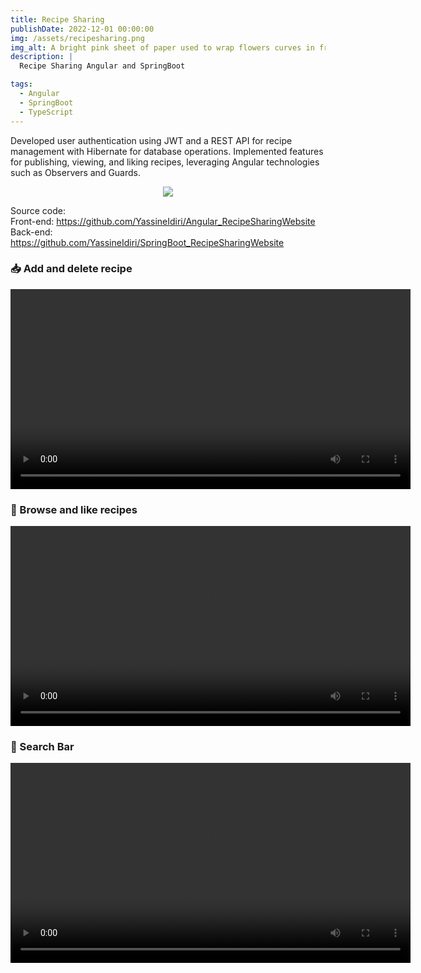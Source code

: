 ```yaml
---
title: Recipe Sharing
publishDate: 2022-12-01 00:00:00
img: /assets/recipesharing.png
img_alt: A bright pink sheet of paper used to wrap flowers curves in front of rich blue background
description: |
  Recipe Sharing Angular and SpringBoot

tags:
  - Angular
  - SpringBoot
  - TypeScript
---
```


Developed user authentication using JWT and a REST API for recipe management with Hibernate for database operations. Implemented features for publishing, viewing, and liking recipes, leveraging Angular technologies such as Observers and Guards.

<p align="center">
  <a href="https://skillicons.dev">
    <img src="https://skillicons.dev/icons?i=angular,spring,ts" />
  </a>
</p>

Source code:<br>
Front-end: https://github.com/YassineIdiri/Angular_RecipeSharingWebsite<br>
Back-end: https://github.com/YassineIdiri/SpringBoot_RecipeSharingWebsite


### 📥 Add and delete recipe

<video controls width="640">
  <source src="https://github.com/YassineIdiri/Angular_RecipeSharingWebsite/assets/120946916/6e3ccb9d-2898-4b42-88d9-fac41e3dd92f" type="video/mp4">
  Votre navigateur ne supporte pas la balise.
</video>

### 📄 Browse and like recipes
<video controls width="640">
  <source src="https://github.com/YassineIdiri/Angular_RecipeSharingWebsite/assets/120946916/7df9fef6-7f0b-4ea9-b0ef-5f8dcf0a2ad4" type="video/mp4">
  Votre navigateur ne supporte pas la balise.
</video>

### 🔎 Search Bar

<video controls width="640">
  <source src="https://github.com/YassineIdiri/Angular_RecipeSharingWebsite/assets/120946916/d798b565-284c-4d0e-a618-1562fcecb3c9" type="video/mp4">
  Votre navigateur ne supporte pas la balise.
</video>



